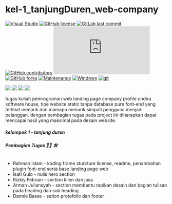 # kel-1_tanjungDuren_web-company

[![Visual Studio](https://badgen.net/badge/icon/visualstudio?icon=visualstudio&label)](https://visualstudio.microsoft.com)
[![GitHub license](https://img.shields.io/github/license/Naereen/StrapDown.js.svg)](https://github.com/RahmanIslamIen/kel-1_tanjungDuren_web-company/blob/main/LICENSE)
[![GitLab last commit](https://badgen.net/gitlab/last-commit/NickBusey/HomelabOS/)](https://gitlab.com/NickBusey/HomelabOS/-/commits)
[![GitHub contributors](https://img.shields.io/github/contributors/Naereen/badges.svg)](https://github.com/RahmanIslamIen/kel-1_tanjungDuren_web-company/graphs/contributors/)
[![GitHub stars](https://badgen.net/github/stars/Naereen/Strapdown.js)](https://github.com/RahmanIslamIen/kel-1_tanjungDuren_web-company/stargazers)
[![GitHub forks](https://badgen.net/github/forks/Naereen/Strapdown.js/)](ttps://github.com/RahmanIslamIen/kel-1_tanjungDuren_web-company/network/)
[![Maintenance](https://img.shields.io/badge/Maintained%3F-yes-green.svg)](ttps://github.com/RahmanIslamIen/kel-1_tanjungDuren_web-company/graphs/commit-activity)
[![Windows](https://badgen.net/badge/icon/windows?icon=windows&label)](https://microsoft.com/windows/)
[![git](https://badgen.net/badge/icon/git?icon=git&label)](https://git-scm.com)

<div style="display: inline;">
  <img src="https://img.shields.io/badge/Google_chrome-4285F4?style=for-the-badge&logo=Google-chrome&logoColor=white" />
  <img src="https://img.shields.io/badge/Heroku-430098?style=for-the-badge&logo=heroku&logoColor=white" />
  <img src="https://img.shields.io/badge/Bootstrap-563D7C?style=for-the-badge&logo=bootstrap&logoColor=white" />
  <img src="https://img.shields.io/badge/jQuery-0769AD?style=for-the-badge&logo=jquery&logoColor=white" />
</div>
<p>tugas kuliah pemrograman web landing page company profile undira software house, tipe website static tanpa database pure font-end yang terlihat menarik dan mamapu menarik simpati pengguna menjadi pelanggan. dengan pembagian tugas pada project ini diharapkan dapat mencapai hasil yang maksimal pada desain website.</p>
<h5>kelompok 1 - tanjung duren</h5>
<h6><b>Pembagian Tugas 👨‍💻 🛠</b></h6>
<ul>
  <li>Rahman Islam - koding frame sturcture license, readme, penambahan plugin font-end serta base landing page web</li>
  <li>Isati Gulo - nulis hero section</li>
  <li>Rizkiy Febrian - section klien dan jasa</li>
  <li>Arman Juliansyah - section membantu rapikan desain dan bagian tulisan pada heading dan sub heading</li>
  <li>Dannie Basse - setion protofolio dan footer</li>
</ul>
